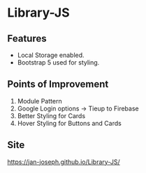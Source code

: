 # Library-JS

Features
----------------------
* Local Storage enabled.
* Bootstrap 5 used for styling.


Points of Improvement
----------------------
1) Module Pattern
2) Google Login options -> Tieup to Firebase
3) Better Styling for Cards
4) Hover Styling for Buttons and Cards

Site
----------------------
https://jan-joseph.github.io/Library-JS/
